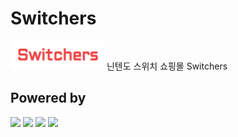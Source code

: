 # Switchers

<img src="./img/logo.png" width="150" />  
닌텐도 스위치 쇼핑몰 Switchers

## Powered by

<img src="https://img.shields.io/badge/Next.js-000000?style=for-the-badge&logo=nextdotjs&logoColor=white" />  
<img src="https://img.shields.io/badge/typescript-%23007ACC.svg?style=for-the-badge&logo=typescript&logoColor=white" />  
<img src="https://img.shields.io/badge/tailwindcss-%2338B2AC.svg?style=for-the-badge&logo=tailwind-css&logoColor=white" />  
<img src="https://img.shields.io/badge/mongodb-47A248?style=for-the-badge&logo=mongodb&logoColor=white" />
